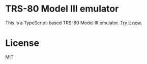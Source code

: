 # TRS-80 Model III emulator

This is a TypeScript-based TRS-80 Model III emulator.
[Try it now](https://lkesteloot.github.io/trs80-emulator/).

# License

MIT

